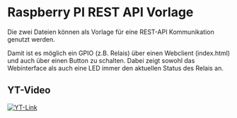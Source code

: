 # Raspberry PI REST API Vorlage

Die zwei Dateien können als Vorlage für eine REST-API Kommunikation genutzt werden.

Damit ist es möglich ein GPIO (z.B. Relais) über einen Webclient (index.html) und auch über einen Button zu schalten.
Dabei zeigt sowohl das Webinterface als auch eine LED immer den aktuellen Status des Relais an.

## YT-Video

[![YT-Link](http://img.youtube.com/vi/nwqB4a8IM48/0.jpg)](https://www.youtube.com/watch?v=nwqB4a8IM48)
